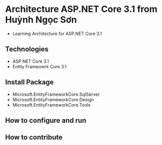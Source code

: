 # Architecture ASP.NET Core 3.1 from Huỳnh Ngọc Sơn
- Learning Architecture for ASP.NET Core 3.1

## Technologies
- ASP.NET Core 3.1
- Entity Frameowrk Core 3.1

## Install Package
- Microsoft.EntityFrameworkCore.SqlServer
- Microsoft.EntityFrameworkCore.Design
- Microsoft.EntityFrameworkCore.Tools
## How to configure and run

## How to contribute
